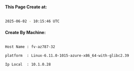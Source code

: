
   
#### This Page Create at:

```bash

2025-06-02 - 10:15:46 UTC

```

#### Create By Machine:

```bash

Host Name : fv-az787-32

platform  : Linux-6.11.0-1015-azure-x86_64-with-glibc2.39

Ip Local  : 10.1.0.28

```

